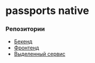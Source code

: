 # passports  native
### Репозитории
- [Бекенд](https://github.com/AlekseyAfanasyev/BMSTU_RIP)
- [Фронтенд](https://github.com/AlekseyAfanasyev/Passports_system_front)
- [Выделенный сервис](https://github.com/AlekseyAfanasyev/passportsAsync)
